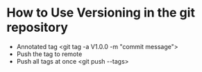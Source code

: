 # How to Use Versioning in the git repository
 - Annotated tag <git tag -a V1.0.0 -m "commit message">
 - Push the tag to remote <git push origin V1.0.0>
 - Push all tags at once <git push --tags>